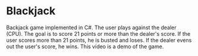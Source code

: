 # Blackjack
Backjack game implemented in C#. The user plays against the dealer (CPU). The goal is to score 21 points or more than the dealer's score. If the user scores more than 21 points, he is busted and loses. If the dealer evens out the user's score, he wins. This video is a demo of the game.
